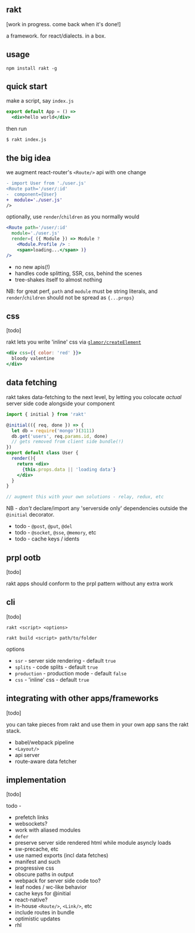 rakt
---

[work in progress. come back when it's done!]

a framework. for react/dialects. in a box.

usage 
--- 

`npm install rakt -g`

quick start
---
make a script, say `index.js`
```jsx
export default App = () => 
  <div>hello world</div>
```

then run 

```
$ rakt index.js   
```

the big idea 
---

we augment react-router's `<Route/>` api with one change

```diff
- import User from './user.js'
<Route path='/user/:id'
-  component={User}
+  module='./user.js'
/>
```

optionally, use `render`/`children` as you normally would

```jsx
<Route path='/user/:id'
  module='./user.js'
  render={ ({ Module }) => Module ? 
    <Module.Profile /> : 
    <span>loading...</span> )}
/>
``` 

- no new apis(!)
- handles code splitting, SSR, css, behind the scenes 
- tree-shakes itself to almost nothing 


NB: for great perf, `path` and `module` must be string literals, 
and `render`/`children` should not be spread as `{...props}`


css
---

[todo]

rakt lets you write 'inline' css via [`glamor/createElement`](https://github.com/threepointone/glamor/blob/master/docs/createElement.md)
```jsx
<div css={{ color: 'red' }}>
  bloody valentine
</div>
```


data fetching
---

rakt takes data-fetching to the next level, by letting you 
colocate *actual* server side code alongside your component

```jsx
import { initial } from 'rakt'

@initial(({ req, done }) => {    
  let db = require('mongo')(3111)
  db.get('users', req.params.id, done)  
  // gets removed from client side bundle(!)
})
export default class User {
  render(){
    return <div>
      {this.props.data || 'loading data'}
    </div>  
  }  
}

// augment this with your own solutions - relay, redux, etc
```

NB - *don't* declare/import any 'serverside only' dependencies outside the 
`@initial` decorator. 

- todo - `@post`, `@put`, `@del`
- todo - `@socket`, `@sse`, `@memory`, etc 
- todo - cache keys / idents 

prpl ootb
---

[todo]

rakt apps should conform to the prpl pattern without any extra work


cli
---

[todo]

`rakt <script> <options>`

`rakt build <script> path/to/folder`

options 

- `ssr` - server side rendering - default `true`
- `splits` - code splits - default `true`
- `production` - production mode - default `false`
- `css` - 'inline' css - default `true`


integrating with other apps/frameworks
---

[todo]

you can take pieces from rakt and use them in your own app sans the rakt stack. 

- babel/webpack pipeline
- `<Layout/>`
- api server 
- route-aware data fetcher 

implementation
---

[todo]


todo - 

- prefetch links
- websockets?
- work with aliased modules 
- `defer`
- preserve server side rendered html while module asyncly loads 
- sw-precache, etc
- use named exports (incl data fetches)
- manifest and such
- progressive css
- obscure paths in output 
- webpack for server side code too?
- leaf nodes / wc-like behavior 
- cache keys for @initial
- react-native? 
- in-house `<Route/>`, `<Link/>`, etc 
- include routes in bundle 
- optimistic updates
- rhl